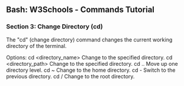 
## Bash: W3Schools - Commands Tutorial
### Section 3: Change Directory (cd)

The "cd" (change directory) command changes the current working directory of the terminal.

Options:
    cd <directory_name>             Change to the specified directory.
    cd <directory_path>             Change to the specified directory.
    cd ..                           Move up one directory level.
    cd ~                            Change to the home directory.
    cd -                            Switch to the previous directory.
    cd /                            Change to the root directory.
